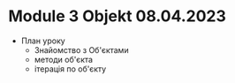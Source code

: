 # Module 3 Objekt 08.04.2023

* План уроку
  - Знайомство з Об'єктами
  - методи об'єкта
  - ітерація по об'єкту
